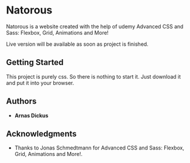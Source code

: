 # Natorous

Natorous is a website created with the help of udemy Advanced CSS and Sass: Flexbox, Grid, Animations and More!

Live version will be available as soon as project is finished.

## Getting Started
This project is purely css. So there is nothing to start it. Just download it and put it into your browser.

## Authors

* **Arnas Dickus**

## Acknowledgments

* Thanks to Jonas Schmedtmann for Advanced CSS and Sass: Flexbox, Grid, Animations and More!.
